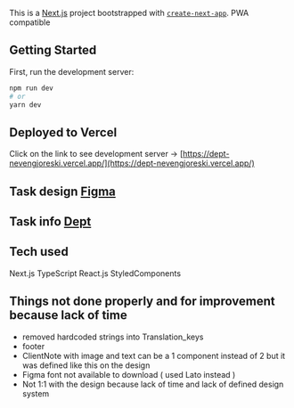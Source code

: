 This is a [Next.js](https://nextjs.org/) project bootstrapped with [`create-next-app`](https://github.com/vercel/next.js/tree/canary/packages/create-next-app).
PWA compatible

## Getting Started

First, run the development server:

```bash
npm run dev
# or
yarn dev
```
## Deployed to Vercel

Click on the link to see development server -> [https://dept-nevengjoreski.vercel.app/](https://dept-nevengjoreski.vercel.app/)

## Task design [Figma](https://www.figma.com/file/ZQyqteqZXwbsnqoRFWPALB/Frontend-Dev-Case-(New)?node-id=116%3A2684)
## Task info [Dept](https://www.deptagency.com/case-frontend-developers/)
## Tech used
Next.js
TypeScript
React.js
StyledComponents

## Things not done properly and for improvement because lack of time
- removed hardcoded strings into Translation_keys
- footer
- ClientNote with image and text can be a 1 component instead of 2 but it was defined like this on the design
- Figma font not available to download ( used Lato instead )
- Not 1:1 with the design because lack of time and lack of defined design system
